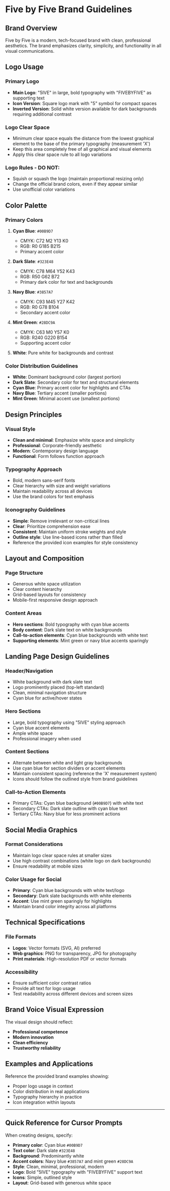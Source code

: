 # Five by Five Brand Guidelines

## Brand Overview
Five by Five is a modern, tech-focused brand with clean, professional aesthetics. The brand emphasizes clarity, simplicity, and functionality in all visual communications.

## Logo Usage

### Primary Logo
- **Main Logo**: "5IVE" in large, bold typography with "FIVEBYFIVE" as supporting text
- **Icon Version**: Square logo mark with "5" symbol for compact spaces
- **Inverted Version**: Solid white version available for dark backgrounds requiring additional contrast

### Logo Clear Space
- Minimum clear space equals the distance from the lowest graphical element to the base of the primary typography (measurement 'X')
- Keep this area completely free of all graphical and visual elements
- Apply this clear space rule to all logo variations

### Logo Rules - DO NOT:
- Squish or squash the logo (maintain proportional resizing only)
- Change the official brand colors, even if they appear similar
- Use unofficial color variations

## Color Palette

### Primary Colors
1. **Cyan Blue**: `#00B9D7`
   - CMYK: C72 M2 Y13 K0
   - RGB: R0 G185 B215
   - Primary accent color

2. **Dark Slate**: `#323E48`
   - CMYK: C78 M64 Y52 K43
   - RGB: R50 G62 B72
   - Primary dark color for text and backgrounds

3. **Navy Blue**: `#3857A7`
   - CMYK: C93 M45 Y27 K42
   - RGB: R0 G78 B104
   - Secondary accent color

4. **Mint Green**: `#28DC9A`
   - CMYK: C63 M0 Y57 K0
   - RGB: R240 G220 B154
   - Supporting accent color

5. **White**: Pure white for backgrounds and contrast

### Color Distribution Guidelines
- **White**: Dominant background color (largest portion)
- **Dark Slate**: Secondary color for text and structural elements
- **Cyan Blue**: Primary accent color for highlights and CTAs
- **Navy Blue**: Tertiary accent (smaller portions)
- **Mint Green**: Minimal accent use (smallest portions)

## Design Principles

### Visual Style
- **Clean and minimal**: Emphasize white space and simplicity
- **Professional**: Corporate-friendly aesthetic
- **Modern**: Contemporary design language
- **Functional**: Form follows function approach

### Typography Approach
- Bold, modern sans-serif fonts
- Clear hierarchy with size and weight variations
- Maintain readability across all devices
- Use the brand colors for text emphasis

### Iconography Guidelines
- **Simple**: Remove irrelevant or non-critical lines
- **Clear**: Prioritize comprehension ease
- **Consistent**: Maintain uniform stroke weights and style
- **Outline style**: Use line-based icons rather than filled
- Reference the provided icon examples for style consistency

## Layout and Composition

### Page Structure
- Generous white space utilization
- Clear content hierarchy
- Grid-based layouts for consistency
- Mobile-first responsive design approach

### Content Areas
- **Hero sections**: Bold typography with cyan blue accents
- **Body content**: Dark slate text on white backgrounds
- **Call-to-action elements**: Cyan blue backgrounds with white text
- **Supporting elements**: Mint green or navy blue accents sparingly

## Landing Page Design Guidelines

### Header/Navigation
- White background with dark slate text
- Logo prominently placed (top-left standard)
- Clean, minimal navigation structure
- Cyan blue for active/hover states

### Hero Sections
- Large, bold typography using "5IVE" styling approach
- Cyan blue accent elements
- Ample white space
- Professional imagery when used

### Content Sections
- Alternate between white and light gray backgrounds
- Use cyan blue for section dividers or accent elements
- Maintain consistent spacing (reference the 'X' measurement system)
- Icons should follow the outlined style from brand guidelines

### Call-to-Action Elements
- Primary CTAs: Cyan blue background (`#00B9D7`) with white text
- Secondary CTAs: Dark slate outline with cyan blue text
- Tertiary CTAs: Navy blue for less prominent actions

## Social Media Graphics

### Format Considerations
- Maintain logo clear space rules at smaller sizes
- Use high contrast combinations (white logo on dark backgrounds)
- Ensure readability at mobile sizes

### Color Usage for Social
- **Primary**: Cyan blue backgrounds with white text/logo
- **Secondary**: Dark slate backgrounds with white elements
- **Accent**: Use mint green sparingly for highlights
- Maintain brand color integrity across all platforms

## Technical Specifications

### File Formats
- **Logos**: Vector formats (SVG, AI) preferred
- **Web graphics**: PNG for transparency, JPG for photography
- **Print materials**: High-resolution PDF or vector formats

### Accessibility
- Ensure sufficient color contrast ratios
- Provide alt text for logo usage
- Test readability across different devices and screen sizes

## Brand Voice Visual Expression
The visual design should reflect:
- **Professional competence**
- **Modern innovation**
- **Clean efficiency**
- **Trustworthy reliability**

## Examples and Applications
Reference the provided brand examples showing:
- Proper logo usage in context
- Color distribution in real applications
- Typography hierarchy in practice
- Icon integration within layouts

---

## Quick Reference for Cursor Prompts

When creating designs, specify:
- **Primary color**: Cyan blue `#00B9D7`
- **Text color**: Dark slate `#323E48`
- **Background**: Predominantly white
- **Accent colors**: Navy blue `#3857A7` and mint green `#28DC9A`
- **Style**: Clean, minimal, professional, modern
- **Logo**: Bold "5IVE" typography with "FIVEBYFIVE" support text
- **Icons**: Simple, outlined style
- **Layout**: Grid-based with generous white space